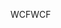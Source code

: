 <span data-ttu-id="3f2df-101">WCF</span><span class="sxs-lookup"><span data-stu-id="3f2df-101">WCF</span></span>